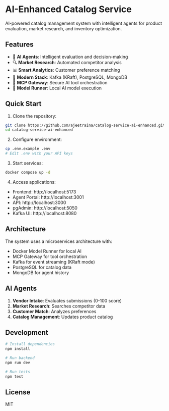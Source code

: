 # AI-Enhanced Catalog Service

AI-powered catalog management system with intelligent agents for product evaluation, market research, and inventory optimization.

## Features

- 🤖 **AI Agents**: Intelligent evaluation and decision-making
- 🔍 **Market Research**: Automated competitor analysis
- 📊 **Smart Analytics**: Customer preference matching
- 🚀 **Modern Stack**: Kafka (KRaft), PostgreSQL, MongoDB
- 🎯 **MCP Gateway**: Secure AI tool orchestration
- 🧠 **Model Runner**: Local AI model execution

## Quick Start

1. Clone the repository:
```bash
git clone https://github.com/ajeetraina/catalog-service-ai-enhanced.git
cd catalog-service-ai-enhanced
```

2. Configure environment:
```bash
cp .env.example .env
# Edit .env with your API keys
```

3. Start services:
```bash
docker compose up -d
```

4. Access applications:
- Frontend: http://localhost:5173
- Agent Portal: http://localhost:3001
- API: http://localhost:3000
- pgAdmin: http://localhost:5050
- Kafka UI: http://localhost:8080

## Architecture

The system uses a microservices architecture with:
- Docker Model Runner for local AI
- MCP Gateway for tool orchestration
- Kafka for event streaming (KRaft mode)
- PostgreSQL for catalog data
- MongoDB for agent history

## AI Agents

1. **Vendor Intake**: Evaluates submissions (0-100 score)
2. **Market Research**: Searches competitor data
3. **Customer Match**: Analyzes preferences
4. **Catalog Management**: Updates product catalog

## Development

```bash
# Install dependencies
npm install

# Run backend
npm run dev

# Run tests
npm test
```

## License

MIT
